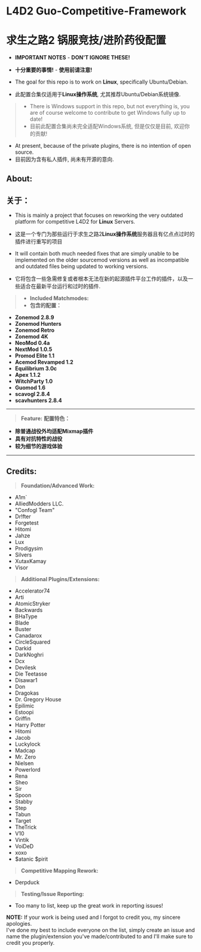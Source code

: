 # **L4D2 Guo-Competitive-Framework**
# **求生之路2 锅服竞技/进阶药役配置**

* **IMPORTANT NOTES** - **DON'T IGNORE THESE!**
* **十分重要的事情!** - **使用前请注意!**

* The goal for this repo is to work on **Linux**, specifically Ubuntu/Debian.
* 此配置合集仅适用于**Linux操作系统**, 尤其推荐Ubuntu/Debian系统镜像.

> * There is Windows support in this repo, but not everything is, you are of course welcome to contribute to get Windows fully up to date!
> * 目前此配置合集尚未完全适配Windows系统, 但是仅仅是目前, 欢迎你的贡献!
* At present, because of the private plugins, there is no intention of open source.
* 目前因为含有私人插件, 尚未有开源的意向.

## **About:**
## **关于：**

* This is mainly a project that focuses on reworking the very outdated platform for competitive L4D2 for **Linux** Servers.
* 这是一个专门为那些运行于求生之路2**Linux操作系统**服务器且有亿点点过时的插件进行重写的项目

* It will contain both much needed fixes that are simply unable to be implemented on the older sourcemod versions as well as incompatible and outdated files being updated to working versions.
* 它将包含一些急需修复或者根本无法在新的起源插件平台工作的插件，以及一些适合在最新平台运行和过时的插件.

> * **Included Matchmodes:**
> * **包含的配置：**

* **Zonemod 2.8.9**
* **Zonemod Hunters**
* **Zonemod Retro**
* **Zonemod 4K**
* **NeoMod 0.4a** 
* **NextMod 1.0.5**
* **Promod Elite 1.1**
* **Acemod Revamped 1.2**
* **Equilibrium 3.0c**
* **Apex 1.1.2**
* **WitchParty 1.0**
* **Guomod 1.6**
* **scavogl 2.8.4**
* **scavhunters 2.8.4**

---

> **Feature:**
> **配置特色：**

* **除普通战役外均适配Mixmap插件**
* **具有对抗特性的战役**
* **较为细节的游戏体验**

---
	
## **Credits:**

> **Foundation/Advanced Work:**
* A1m`
* AlliedModders LLC.
* "Confogl Team"
* Dr!fter
* Forgetest
* Hitomi
* Jahze
* Lux
* Prodigysim
* Silvers
* XutaxKamay
* Visor

> **Additional Plugins/Extensions:**
* Accelerator74
* Arti 
* AtomicStryker 
* Backwards
* BHaType
* Blade 
* Buster
* Canadarox 
* CircleSquared 
* Darkid 
* DarkNoghri
* Dcx 
* Devilesk
* Die Teetasse 
* Disawar1 
* Don 
* Dragokas
* Dr. Gregory House
* Epilimic 
* Estoopi 
* Griffin 
* Harry Potter
* Hitomi
* Jacob 
* Luckylock 
* Madcap
* Mr. Zero
* Nielsen
* Powerlord
* Rena
* Sheo
* Sir
* Spoon
* Stabby 
* Step 
* Tabun
* Target
* TheTrick
* V10 
* Vintik
* VoiDeD
* xoxo
* $atanic $pirit


> **Competitive Mapping Rework:**
* Derpduck

> **Testing/Issue Reporting:**
* Too many to list, keep up the great work in reporting issues!

**NOTE:** If your work is being used and I forgot to credit you, my sincere apologies.  
I've done my best to include everyone on the list, simply create an issue and name the plugin/extension you've made/contributed to and I'll make sure to credit you properly.
